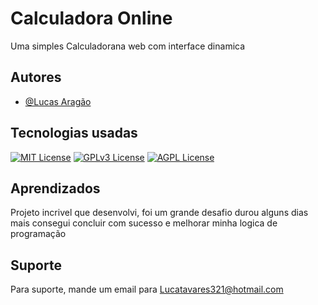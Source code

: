 
# Calculadora Online

Uma simples Calculadorana web com interface dinamica 


## Autores

- [@Lucas Aragão](https://www.linkedin.com/in/lucas-arag%C3%A3o-a608822a6/)



## Tecnologias usadas



[![MIT License](https://img.shields.io/badge/HTML5-E34F26?style=for-the-badge&logo=html5&logoColor=white)](https://choosealicense.com/licenses/mit/)
[![GPLv3 License](https://img.shields.io/badge/CSS3-1572B6?style=for-the-badge&logo=css3&logoColor=white)](https://opensource.org/licenses/)
[![AGPL License](https://img.shields.io/badge/JavaScript-F7DF1E?style=for-the-badge&logo=javascript&logoColor=black)](http://www.gnu.org/licenses/agpl-3.0)



## Aprendizados

Projeto incrivel que desenvolvi, foi um grande desafio durou alguns dias mais consegui concluir com sucesso e melhorar minha logica de programação



## Suporte

Para suporte, mande um email para Lucatavares321@hotmail.com


